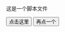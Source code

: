 <!DOCTYPE html>
<html>
	<head>
		<meta charset="utf-8" />
		<title></title>
		<script>
			function myfuntian(){
				x=document.getElementById("demo");
				x.innerHTML="点了你就是帅b";
			}
		</script>
	</head>
	<body>
		<p id="demo">这是一个脚本文件</p>
		<button type="button" onclick="myfuntian()">点击这里</button>
		<button type="button" onclick="alert('？？？？')">再点一个</button>
	</body> 
</html>
